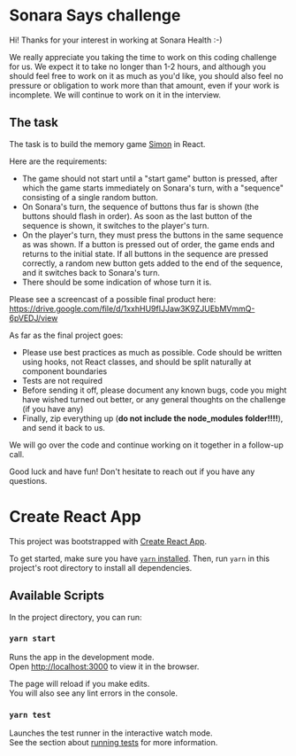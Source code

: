 # Sonara Says challenge

Hi! Thanks for your interest in working at Sonara Health :-)

We really appreciate you taking the time to work on this coding challenge for
us. We expect it to take no longer than 1-2 hours, and although you should feel
free to work on it as much as you'd like, you should also feel no pressure or
obligation to work more than that amount, even if your work is incomplete. We
will continue to work on it in the interview.

## The task

The task is to build the memory game
[Simon](<https://en.wikipedia.org/wiki/Simon_(game)>) in React.

Here are the requirements:

- The game should not start until a "start game" button is pressed, after which
  the game starts immediately on Sonara's turn, with a "sequence" consisting of
  a single random button.
- On Sonara's turn, the sequence of buttons thus far is shown (the buttons
  should flash in order). As soon as the last button of the sequence is shown,
  it switches to the player's turn.
- On the player's turn, they must press the buttons in the same sequence as was
  shown. If a button is pressed out of order, the game ends and returns to the
  initial state. If all buttons in the sequence are pressed correctly, a random
  new button gets added to the end of the sequence, and it switches back to
  Sonara's turn.
- There should be some indication of whose turn it is.

Please see a screencast of a possible final product here:
https://drive.google.com/file/d/1xxhHU9fIJJaw3K9ZJUEbMVmmQ-6pVEDJ/view

As far as the final project goes:

- Please use best practices as much as possible. Code should be written using
  hooks, not React classes, and should be split naturally at component
  boundaries
- Tests are not required
- Before sending it off, please document any known bugs, code you might have
  wished turned out better, or any general thoughts on the challenge (if you
  have any)
- Finally, zip everything up (**do not include the node_modules folder!!!!**),
  and send it back to us.

We will go over the code and continue working on it together in a follow-up
call.

Good luck and have fun! Don't hesitate to reach out if you have any questions.

# Create React App

This project was bootstrapped with
[Create React App](https://github.com/facebook/create-react-app).

To get started, make sure you have
[`yarn` installed](https://classic.yarnpkg.com/lang/en/docs/install/). Then, run
`yarn` in this project's root directory to install all dependencies.

## Available Scripts

In the project directory, you can run:

### `yarn start`

Runs the app in the development mode.\
Open [http://localhost:3000](http://localhost:3000) to view it in the browser.

The page will reload if you make edits.\
You will also see any lint errors in the console.

### `yarn test`

Launches the test runner in the interactive watch mode.\
See the section about [running tests](https://facebook.github.io/create-react-app/docs/running-tests)
for more information.
